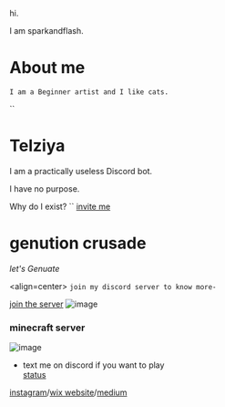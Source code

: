 

hi.

I am sparkandflash.

# About me
``I am a Beginner artist and I like cats.``

``
# Telziya
I am a practically useless Discord bot.

I have no purpose.

Why do I exist?
``
[invite me](https://discordapp.com/oauth2/authorize?client_id=455997257049702432&permissions=1144380480&scope=bot)

# genution crusade
_let's Genuate_</br>

<align=center> 
```join my discord server to know more-```

[join the server](https://discord.gg/pJXNr9e)
</align>
![image](https://i.imgur.com/aLrCv0i.png)

### minecraft server 

![image](https://static.wixstatic.com/media/d256d7_0033dc99ba614d7da64b866fe620e706~mv2.png/v1/fill/w_1175,h_269,al_c,q_80,usm_0.66_1.00_0.01/tyuty87.webp)<br>
- text me on discord if you want to play<br>
[status](https://sparkandflash.aternos.me/)


[instagram](https://www.instagram.com/spark.and.flash/)/[wix website](https://phegde04.wixsite.com/sparkandflash/)/[medium](https://medium.com/@pratheeksha)
